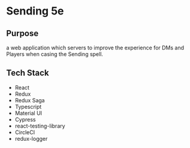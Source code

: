 # Sending 5e

## Purpose
a web application which servers to improve the experience for DMs and Players when casing the Sending spell.

## Tech Stack
- React
- Redux
- Redux Saga
- Typescript
- Material UI
- Cypress
- react-testing-library
- CircleCI
- redux-logger
